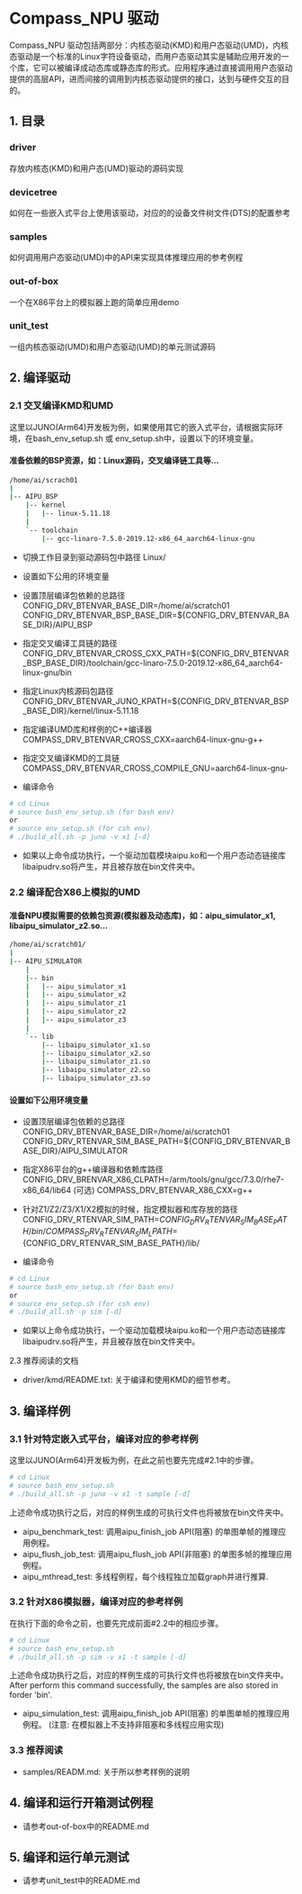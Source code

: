 # Compass_NPU 驱动
Compass_NPU 驱动包括两部分：内核态驱动(KMD)和用户态驱动(UMD)，内核态驱动是一个标准的Linux字符设备驱动，而用户态驱动其实是辅助应用开发的一个库，它可以被编译成动态库或静态库的形式。应用程序通过直接调用用户态驱动提供的高层API，进而间接的调用到内核态驱动提供的接口，达到与硬件交互的目的。

## 1. 目录
### driver
存放内核态(KMD)和用户态(UMD)驱动的源码实现
### devicetree
如何在一些嵌入式平台上使用该驱动，对应的的设备文件树文件(DTS)的配置参考
### samples
如何调用用户态驱动(UMD)中的API来实现具体推理应用的参考例程
### out-of-box
一个在X86平台上的模拟器上跑的简单应用demo
### unit_test
一组内核态驱动(UMD)和用户态驱动(UMD)的单元测试源码

## 2. 编译驱动

### 2.1 交叉编译KMD和UMD
这里以JUNO(Arm64)开发板为例，如果使用其它的嵌入式平台，请根据实际环境，在bash_env_setup.sh 或 env_setup.sh中，设置以下的环境变量。

#### 准备依赖的BSP资源，如：Linux源码，交叉编译链工具等...

```bash
/home/ai/scrach01
|
|-- AIPU_BSP
    |-- kernel
    |   |-- linux-5.11.18
    |
    `-- toolchain
        |-- gcc-linaro-7.5.0-2019.12-x86_64_aarch64-linux-gnu
```

- 切换工作目录到驱动源码包中路径 Linux/

- 设置如下公用的环境变量

- 设置顶层编译包依赖的总路径
CONFIG_DRV_BTENVAR_BASE_DIR=/home/ai/scratch01
CONFIG_DRV_BTENVAR_BSP_BASE_DIR=${CONFIG_DRV_BTENVAR_BASE_DIR}/AIPU_BSP

- 指定交叉编译工具链的路径
CONFIG_DRV_BTENVAR_CROSS_CXX_PATH=${CONFIG_DRV_BTENVAR_BSP_BASE_DIR}/toolchain/gcc-linaro-7.5.0-2019.12-x86_64_aarch64-linux-gnu/bin

- 指定Linux内核源码包路径
CONFIG_DRV_BTENVAR_JUNO_KPATH=${CONFIG_DRV_BTENVAR_BSP_BASE_DIR}/kernel/linux-5.11.18

- 指定编译UMD库和样例的C++编译器
COMPASS_DRV_BTENVAR_CROSS_CXX=aarch64-linux-gnu-g++

- 指定交叉编译KMD的工具链
COMPASS_DRV_BTENVAR_CROSS_COMPILE_GNU=aarch64-linux-gnu-

- 编译命令

```bash
# cd Linux
# source bash_env_setup.sh (for bash env)
or
# source env_setup.sh (for csh env)
# ./build_all.sh -p juno -v x1 [-d]
```

- 如果以上命令成功执行，一个驱动加载模块aipu.ko和一个用户态动态链接库libaipudrv.so将产生，并且被存放在bin文件夹中。

### 2.2 编译配合X86上模拟的UMD

#### 准备NPU模拟需要的依赖包资源(模拟器及动态库)，如：aipu_simulator_x1, libaipu_simulator_z2.so...

```bash
/home/ai/scratch01/
|
|-- AIPU_SIMULATOR
    |
    |-- bin
    |   |-- aipu_simulator_x1
    |   |-- aipu_simulator_x2
    |   |-- aipu_simulator_z1
    |   |-- aipu_simulator_z2
    |   |-- aipu_simulator_z3
    |
    `-- lib
        |-- libaipu_simulator_x1.so
        |-- libaipu_simulator_x2.so
        |-- libaipu_simulator_z1.so
        |-- libaipu_simulator_z2.so
        |-- libaipu_simulator_z3.so
```

#### 设置如下公用环境变量

- 设置顶层编译包依赖的总路径
CONFIG_DRV_BTENVAR_BASE_DIR=/home/ai/scratch01
CONFIG_DRV_RTENVAR_SIM_BASE_PATH=${CONFIG_DRV_BTENVAR_BASE_DIR}/AIPU_SIMULATOR

- 指定X86平台的g++编译器和依赖库路径
CONFIG_DRV_BRENVAR_X86_CLPATH=/arm/tools/gnu/gcc/7.3.0/rhe7-x86_64/lib64 (可选)
COMPASS_DRV_BTENVAR_X86_CXX=g++

- 针对Z1/Z2/Z3/X1/X2模拟的时候，指定模拟器和库存放的路径
CONFIG_DRV_RTENVAR_SIM_PATH=${CONFIG_DRV_RTENVAR_SIM_BASE_PATH}/bin/
COMPASS_DRV_RTENVAR_SIM_LPATH=${CONFIG_DRV_RTENVAR_SIM_BASE_PATH}/lib/

- 编译命令

```bash
# cd Linux
# source bash_env_setup.sh (for bash env)
or
# source env_setup.sh (for csh env)
# ./build_all.sh -p sim [-d]
```

- 如果以上命令成功执行，一个驱动加载模块aipu.ko和一个用户态动态链接库libaipudrv.so将产生，并且被存放在bin文件夹中。

2.3 推荐阅读的文档

- driver/kmd/README.txt: 关于编译和使用KMD的细节参考。

## 3. 编译样例

### 3.1 针对特定嵌入式平台，编译对应的参考样例
这里以JUNO(Arm64)开发板为例，在此之前也要先完成#2.1中的步骤。

```bash
# cd Linux
# source bash_env_setup.sh
# ./build_all.sh -p juno -v x1 -t sample [-d]
```

上述命令成功执行之后，对应的样例生成的可执行文件也将被放在bin文件夹中。
- aipu_benchmark_test: 调用aipu_finish_job API(阻塞) 的单图单帧的推理应用例程。
- aipu_flush_job_test: 调用aipu_flush_job API(非阻塞) 的单图多帧的推理应用例程。
- aipu_mthread_test: 多线程例程，每个线程独立加载graph并进行推算.

### 3.2 针对X86模拟器，编译对应的参考样例
在执行下面的命令之前，也要先完成前面#2.2中的相应步骤。

```bash
# cd Linux
# source bash_env_setup.sh
# ./build_all.sh -p sim -v x1 -t sample [-d]
```

上述命令成功执行之后，对应的样例生成的可执行文件也将被放在bin文件夹中。
After perform this command successfully, the samples are also stored in forder 'bin'.
- aipu_simulation_test: 调用aipu_finish_job API(阻塞) 的单图单帧的推理应用例程。
(注意: 在模拟器上不支持非阻塞和多线程应用实现)

### 3.3 推荐阅读

- samples/READM.md: 关于所以参考样例的说明

## 4. 编译和运行开箱测试例程

- 请参考out-of-box中的README.md

## 5. 编译和运行单元测试

- 请参考unit_test中的README.md